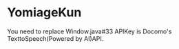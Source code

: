 # YomiageKun
   You need to replace Window.java#33
   APIKey is Docomo's TexttoSpeech(Powered by AI)API.